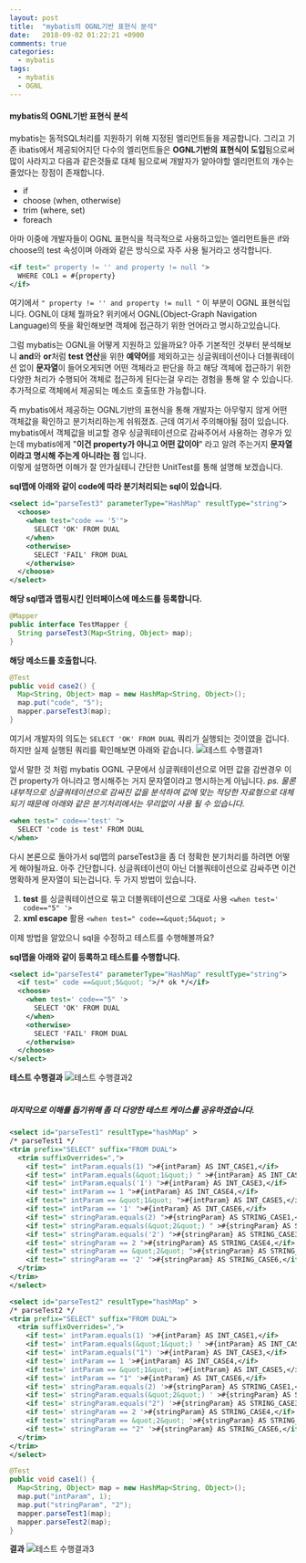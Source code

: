 ```yaml
---
layout: post
title:  "mybatis의 OGNL기반 표현식 분석"
date:   2018-09-02 01:22:21 +0900
comments: true
categories:
  - mybatis
tags:
  - mybatis
  - OGNL
---
```


#### mybatis의 OGNL기반 표현식 분석

mybatis는 동적SQL처리를 지원하기 위해 지정된 엘리먼트들을 제공합니다. 그리고 기존 ibatis에서 제공되어지던 다수의 엘리먼트들은 **OGNL기반의 표현식이 도입**됨으로써 많이 사라지고 다음과 같은것들로 대체 됨으로써 개발자가 알아야할 엘리먼트의 개수는 줄었다는 장점이 존재합니다.
- if
- choose (when, otherwise)
- trim (where, set)
- foreach

아마 이중에 개발자들이 OGNL 표현식을 적극적으로 사용하고있는 엘리먼트들은 if와 choose의 test 속성이며 아래와 같은 방식으로 자주 사용 될거라고 생각합니다.
```xml
<if test=" property != '' and property != null ">
  WHERE COL1 = #{property}
</if>
```

여기에서 `" property != '' and property != null "` 이 부분이 OGNL 표현식입니다.
OGNL이 대체 뭘까요? 위키에서 OGNL(Object-Graph Navigation Language)의 뜻을 확인해보면 객체에 접근하기 위한 언어라고 명시하고있습니다.

그럼 mybatis는 OGNL을 어떻게 지원하고 있을까요? 아주 기본적인 것부터 분석해보니 **and**와 **or**처럼 **test 연산**을 위한 **예약어**를 제외하고는 싱글쿼테이션이나 더블쿼테이션 없이 **문자열**이 들어오게되면 어떤 객체라고 판단을 하고 해당 객체에 접근하기 위한 다양한 처리가 수행되어 객체로 접근하게 된다는걸 우리는 경험을 통해 알 수 있습니다.
추가적으로 객체에서 제공되는 메소드 호출또한 가능합니다.

즉 mybatis에서 제공하는 OGNL기반의 표현식을 통해 개발자는 아무렇지 않게 어떤 객체값을 확인하고 분기처리하는게 쉬워졌죠.
근데 여기서 주의해야될 점이 있습니다. mybatis에서 객체값을 비교할 경우 싱글쿼테이션으로 감싸주어서 사용하는 경우가 있는데 mybatis에게 "**이건 property가 아니고 어떤 값이야**" 라고 알려 주는거지 **문자열이라고 명시해 주는게 아니라는 점** 입니다. <br>
이렇게 설명하면 이해가 잘 안가실테니 간단한 UnitTest를 통해 설명해 보겠습니다.

__sql맵에 아래와 같이 code에 따라 분기처리되는 sql이 있습니다.__
```xml
<select id="parseTest3" parameterType="HashMap" resultType="string">
  <choose>
    <when test="code == '5'">
      SELECT 'OK' FROM DUAL
    </when>
    <otherwise>
      SELECT 'FAIL' FROM DUAL
    </otherwise>
  </choose>
</select>
```
__해당 sql맵과 맵핑시킨 인터페이스에 메소드를 등록합니다.__
```java
@Mapper
public interface TestMapper {
  String parseTest3(Map<String, Object> map);
}
```

__해당 메소드를 호출합니다.__
``` java
@Test
public void case2() {
  Map<String, Object> map = new HashMap<String, Object>();
  map.put("code", "5");
  mapper.parseTest3(map);
}
```
여기서 개발자의 의도는 `SELECT 'OK' FROM DUAL` 쿼리가 실행되는 것이였을 겁니다. 하지만 실제 실행된 쿼리를 확인해보면 아래와 같습니다.
![테스트 수행결과1](https://user-images.githubusercontent.com/25237661/44947977-7e09fa80-ae50-11e8-97f6-114b52943036.PNG)


앞서 말한 것 처럼 mybatis OGNL 구문에서 싱글쿼테이션으로 어떤 값을 감싼경우 이건 property가 아니라고 명시해주는 거지 문자열이라고 명시하는게 아닙니다.
_ps. 물론 내부적으로 싱글쿼테이션으로 감싸진 값을 분석하여 값에 맞는 적당한 자료형으로 대체되기 때문에 아래와 같은 분기처리에서는 무리없이 사용 될 수 있습니다._
```xml
<when test=" code=='test' ">
  SELECT 'code is test' FROM DUAL
</when>
```

다시 본론으로 돌아가서 sql맵의 parseTest3을 좀 더 정확한 분기처리를 하려면 어떻게 해야될까요.
아주 간단합니다. 싱글쿼테이션이 아닌 더블쿼테이션으로 감싸주면 이건 명확하게 문자열이 되는겁니다.
두 가지 방법이 있습니다.
1. **test** 를 싱글쿼테이션으로 묶고 더블쿼테이션으로 그대로 사용
`<when test=' code=="5" '>`
2. **xml escape** 활용
`<when test=" code==&quot;5&quot; >`

이제 방법을 알았으니 sql을 수정하고 테스트를 수행해볼까요?

**sql맵을 아래와 같이 등록하고 테스트를 수행합니다.**
```xml
<select id="parseTest4" parameterType="HashMap" resultType="string">
  <if test=" code ==&quot;5&quot; ">/* ok */</if>
  <choose>
    <when test=' code=="5" '>
      SELECT 'OK' FROM DUAL
    </when>
    <otherwise>
      SELECT 'FAIL' FROM DUAL
    </otherwise>
  </choose>
</select>
```

**테스트 수행결과**
![테스트 수행결과2](https://user-images.githubusercontent.com/25237661/44947978-7e09fa80-ae50-11e8-81ef-008e5e420820.PNG)
<br>
<br>


##### 마지막으로 이해를 돕기위해 좀 더 다양한 테스트 케이스를 공유하겠습니다.
```xml
<select id="parseTest1" resultType="hashMap" >
/* parseTest1 */
<trim prefix="SELECT" suffix="FROM DUAL">
  <trim suffixOverrides=",">
    <if test=" intParam.equals(1) ">#{intParam} AS INT_CASE1,</if>
    <if test=" intParam.equals(&quot;1&quot;) " >#{intParam} AS INT_CASE2,</if>
    <if test=" intParam.equals('1') ">#{intParam} AS INT_CASE3,</if>
    <if test=" intParam == 1 ">#{intParam} AS INT_CASE4,</if>
    <if test=" intParam == &quot;1&quot; ">#{intParam} AS INT_CASE5,</if>
    <if test=" intParam == '1' ">#{intParam} AS INT_CASE6,</if>
    <if test=" stringParam.equals(2) ">#{stringParam} AS STRING_CASE1,</if>
    <if test=" stringParam.equals(&quot;2&quot;) " >#{stringParam} AS STRING_CASE2,</if>
    <if test=" stringParam.equals('2') ">#{stringParam} AS STRING_CASE3,</if>
    <if test=" stringParam == 2 ">#{stringParam} AS STRING_CASE4,</if>
    <if test=" stringParam == &quot;2&quot; ">#{stringParam} AS STRING_CASE5,</if>
    <if test=" stringParam == '2' ">#{stringParam} AS STRING_CASE6,</if>
  </trim>
</trim>
</select>

<select id="parseTest2" resultType="hashMap" >
/* parseTest2 */
<trim prefix="SELECT" suffix="FROM DUAL">
  <trim suffixOverrides=",">
    <if test=' intParam.equals(1) '>#{intParam} AS INT_CASE1,</if>
    <if test=' intParam.equals(&quot;1&quot;) ' >#{intParam} AS INT_CASE2,</if>
    <if test=' intParam.equals("1") '>#{intParam} AS INT_CASE3,</if>
    <if test=' intParam == 1 '>#{intParam} AS INT_CASE4,</if>
    <if test=' intParam == &quot;1&quot; '>#{intParam} AS INT_CASE5,</if>
    <if test=' intParam == "1" '>#{intParam} AS INT_CASE6,</if>
    <if test=' stringParam.equals(2) '>#{stringParam} AS STRING_CASE1,</if>
    <if test=' stringParam.equals(&quot;2&quot;) ' >#{stringParam} AS STRING_CASE2,</if>
    <if test=' stringParam.equals("2") '>#{stringParam} AS STRING_CASE3,</if>
    <if test=' stringParam == 2 '>#{stringParam} AS STRING_CASE4,</if>
    <if test=' stringParam == &quot;2&quot; '>#{stringParam} AS STRING_CASE5,</if>
    <if test=' stringParam == "2" '>#{stringParam} AS STRING_CASE6,</if>
  </trim>
</trim>
</select>
```

```java
@Test
public void case1() {
  Map<String, Object> map = new HashMap<String, Object>();
  map.put("intParam", 1);
  map.put("stringParam", "2");
  mapper.parseTest1(map);
  mapper.parseTest2(map);
}
```

**결과**
![테스트 수행결과3](https://user-images.githubusercontent.com/25237661/44947979-7e09fa80-ae50-11e8-8bc3-704bafe3f257.PNG)
